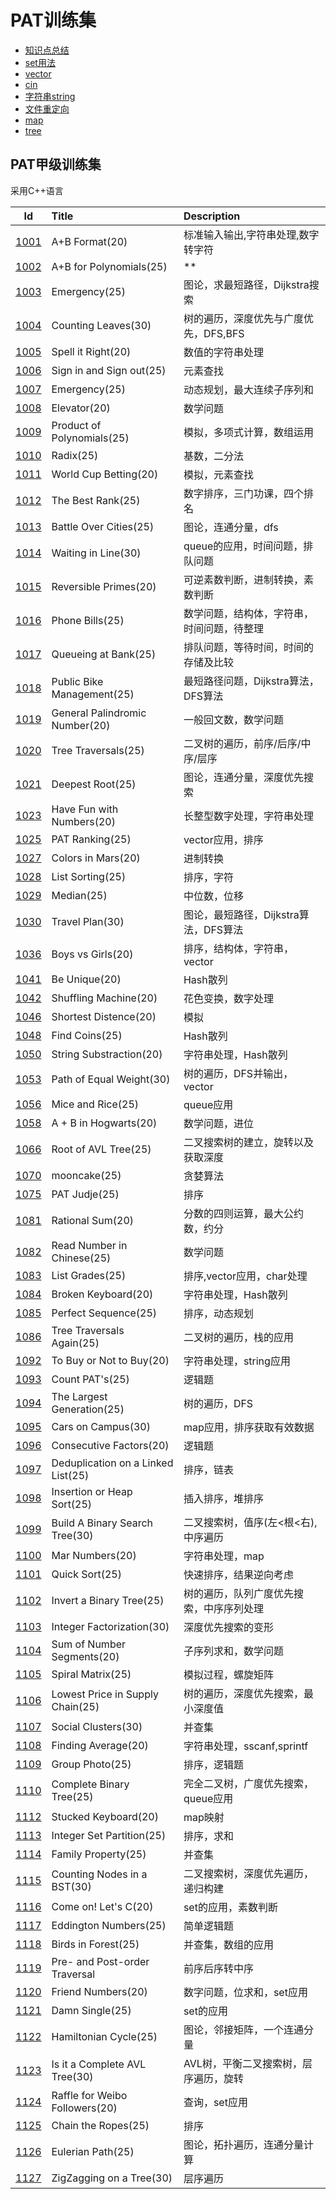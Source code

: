 # PAT训练集

+ [知识点总结](notice.md)
+ [set用法](set_c++.md)
+ [vector](vector_c++.md)
+ [cin](cin_c++.md)
+ [字符串string](string_c++.md)
+ [文件重定向](freopen_c++.md)
+ [map](map_c++md)
+ [tree](tree_c++.md)

## PAT甲级训练集

采用C++语言

|Id|Title|Description|
|:---:|:---|:---|
|[1001](./markdownfiles/1001.md)|A+B Format(20)|标准输入输出,字符串处理,数字转字符|
|[1002](./markdownfiles/1002.md)|A+B for Polynomials(25)|**|
|[1003](./markdownfiles/1003.md)|Emergency(25)|图论，求最短路径，Dijkstra搜索|
|[1004](./markdownfiles/1004.md)|Counting Leaves(30)|树的遍历，深度优先与广度优先，DFS,BFS|
|[1005](./markdownfiles/1005.md)|Spell it Right(20)|数值的字符串处理|
|[1006](./markdownfiles/1006.md)|Sign in and Sign out(25)|元素查找|
|[1007](./markdownfiles/1007.md)|Emergency(25)|动态规划，最大连续子序列和|
|[1008](./markdownfiles/1008.md)|Elevator(20)|数学问题|
|[1009](./markdownfiles/1009.md)|Product of Polynomials(25)|模拟，多项式计算，数组运用|
|[1010](./markdownfiles/1010.md)|Radix(25)|基数，二分法|
|[1011](./markdownfiles/1011.md)|World Cup Betting(20)|模拟，元素查找|
|[1012](./markdownfiles/1012.md)|The Best Rank(25)|数字排序，三门功课，四个排名|
|[1013](./markdownfiles/1013.md)|Battle Over Cities(25)|图论，连通分量，dfs|
|[1014](./markdownfiles/1014.md)|Waiting in Line(30)|queue的应用，时间问题，排队问题|
|[1015](./markdownfiles/1015.md)|Reversible Primes(20)|可逆素数判断，进制转换，素数判断|
|[1016](./markdownfiles/1016.md)|Phone Bills(25)|数学问题，结构体，字符串，时间问题，待整理|
|[1017](./markdownfiles/1017.md)|Queueing at Bank(25)|排队问题，等待时间，时间的存储及比较|
|[1018](./markdownfiles/1018.md)|Public Bike Management(25)|最短路径问题，Dijkstra算法，DFS算法|
|[1019](./markdownfiles/1019.md)|General Palindromic Number(20)|一般回文数，数学问题|
|[1020](./markdownfiles/1020.md)|Tree Traversals(25)|二叉树的遍历，前序/后序/中序/层序|
|[1021](./markdownfiles/1021.md)|Deepest Root(25)|图论，连通分量，深度优先搜索|
|[1023](./markdownfiles/1023.md)|Have Fun with Numbers(20)|长整型数字处理，字符串处理|
|[1025](./markdownfiles/1025.md)|PAT Ranking(25)|vector应用，排序|
|[1027](./markdownfiles/1027.md)|Colors in Mars(20)|进制转换|
|[1028](./markdownfiles/1028.md)|List Sorting(25)|排序，字符|
|[1029](./markdownfiles/1029.md)|Median(25)|中位数，位移|
|[1030](./markdownfiles/1030.md)|Travel Plan(30)|图论，最短路径，Dijkstra算法，DFS算法|
|[1036](./markdownfiles/1036.md)|Boys vs Girls(20)|排序，结构体，字符串，vector|
|[1041](./markdownfiles/1041.md)|Be Unique(20)|Hash散列|
|[1042](./markdownfiles/1042.md)|Shuffling Machine(20)|花色变换，数字处理|
|[1046](./markdownfiles/1046.md)|Shortest Distence(20)|模拟
|[1048](./markdownfiles/1048.md)|Find Coins(25)|Hash散列|
|[1050](./markdownfiles/1050.md)|String Substraction(20)|字符串处理，Hash散列|
|[1053](./markdownfiles/1053.md)|Path of Equal Weight(30)|树的遍历，DFS并输出，vector|
|[1056](./markdownfiles/1056.md)|Mice and Rice(25)|queue应用|
|[1058](./markdownfiles/1058.md)|A + B in Hogwarts(20)|数学问题，进位|
|[1066](./markdownfiles/1066.md)|Root of AVL Tree(25)|二叉搜索树的建立，旋转以及获取深度|
|[1070](./markdownfiles/1070.md)|mooncake(25)|贪婪算法|
|[1075](./markdownfiles/1075.md)|PAT Judje(25)|排序|
|[1081](./markdownfiles/1081.md)|Rational Sum(20)|分数的四则运算，最大公约数，约分|
|[1082](./markdownfiles/1082.md)|Read Number in Chinese(25)|数学问题|
|[1083](./markdownfiles/1083.md)|List Grades(25)|排序,vector应用，char处理|
|[1084](./markdownfiles/1084.md)|Broken Keyboard(20)|字符串处理，Hash散列|
|[1085](./markdownfiles/1085.md)|Perfect Sequence(25)|排序，动态规划|
|[1086](./markdownfiles/1086.md)|Tree Traversals Again(25)|二叉树的遍历，栈的应用|
|[1092](./markdownfiles/1092.md)|To Buy or Not to Buy(20)|字符串处理，string应用|
|[1093](./markdownfiles/1093.md)|Count PAT's(25)|逻辑题|
|[1094](./markdownfiles/1094.md)|The Largest Generation(25)|树的遍历，DFS|
|[1095](./markdownfiles/1095.md)|Cars on Campus(30)|map应用，排序获取有效数据|
|[1096](./markdownfiles/1096.md)|Consecutive Factors(20)|逻辑题|
|[1097](./markdownfiles/1097.md)|Deduplication on a Linked List(25)|排序，链表|
|[1098](./markdownfiles/1098.md)|Insertion or Heap Sort(25)|插入排序，堆排序|
|[1099](./markdownfiles/1099.md)|Build A Binary Search Tree(30)|二叉搜索树，值序(左<根<右),中序遍历|
|[1100](./markdownfiles/1100.md)|Mar Numbers(20)|字符串处理，map|
|[1101](./markdownfiles/1101.md)|Quick Sort(25)|快速排序，结果逆向考虑|
|[1102](./markdownfiles/1102.md)|Invert a Binary Tree(25)|树的遍历，队列广度优先搜索，中序序列处理|
|[1103](./markdownfiles/1103.md)|Integer Factorization(30)|深度优先搜索的变形|
|[1104](./markdownfiles/1104.md)|Sum of Number Segments(20)|子序列求和，数学问题|
|[1105](./markdownfiles/1105.md)|Spiral Matrix(25)|模拟过程，螺旋矩阵|
|[1106](./markdownfiles/1106.md)|Lowest Price in Supply Chain(25)|树的遍历，深度优先搜索，最小深度值|
|[1107](./markdownfiles/1107.md)|Social Clusters(30)|并查集|
|[1108](./markdownfiles/1108.md)|Finding Average(20)|字符串处理，sscanf,sprintf|
|[1109](./markdownfiles/1109.md)|Group Photo(25)|排序，逻辑题|
|[1110](./markdownfiles/1110.md)|Complete Binary Tree(25)|完全二叉树，广度优先搜索，queue应用|
|[1112](./markdownfiles/1112.md)|Stucked Keyboard(20)|map映射|
|[1113](./markdownfiles/1113.md)|Integer Set Partition(25)|排序，求和|
|[1114](./markdownfiles/1114.md)|Family Property(25)|并查集|
|[1115](./markdownfiles/1115.md)|Counting Nodes in a BST(30)|二叉搜索树，深度优先遍历，递归构建|
|[1116](./markdownfiles/1116.md)|Come on! Let's C(20)|set的应用，素数判断|
|[1117](./markdownfiles/1117.md)|Eddington Numbers(25)|简单逻辑题|
|[1118](./markdownfiles/1118.md)|Birds in Forest(25)|并查集，数组的应用|
|[1119](./markdownfiles/1119.md)|Pre- and Post-order Traversal|前序后序转中序|
|[1120](./markdownfiles/1120.md)|Friend Numbers(20)|数字问题，位求和，set应用|
|[1121](./markdownfiles/1121.md)|Damn Single(25)|set的应用|
|[1122](./markdownfiles/1122.md)|Hamiltonian Cycle(25)|图论，邻接矩阵，一个连通分量|
|[1123](./markdownfiles/1123.md)|Is it a Complete AVL Tree(30)|AVL树，平衡二叉搜索树，层序遍历，旋转|
|[1124](./markdownfiles/1124.md)|Raffle for Weibo Followers(20)|查询，set应用|
|[1125](./markdownfiles/1125.md)|Chain the Ropes(25)|排序|
|[1126](./markdownfiles/1126.md)|Eulerian Path(25)|图论，拓扑遍历，连通分量计算|
|[1127](./markdownfiles/1127.md)|ZigZagging on a Tree(30)|层序遍历|
